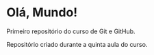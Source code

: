 # Olá, Mundo!
 Primeiro repositório do curso de Git e GitHub.

 Repositório criado durante a quinta aula do curso.